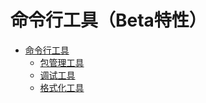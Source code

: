 # 命令行工具（Beta特性）

- [命令行工具](command_line_overview.md)
    - [包管理工具](cjpm_manual.md)
    - [调试工具](cjdb_manual.md)
    - [格式化工具](cjfmt_manual.md)